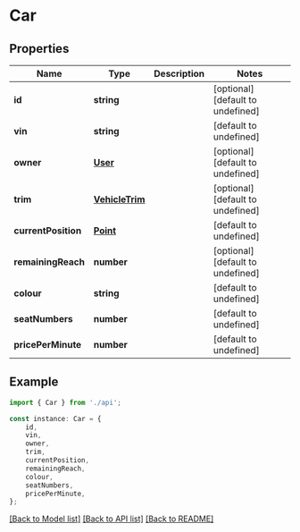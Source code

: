 # Car


## Properties

Name | Type | Description | Notes
------------ | ------------- | ------------- | -------------
**id** | **string** |  | [optional] [default to undefined]
**vin** | **string** |  | [default to undefined]
**owner** | [**User**](User.md) |  | [optional] [default to undefined]
**trim** | [**VehicleTrim**](VehicleTrim.md) |  | [optional] [default to undefined]
**currentPosition** | [**Point**](Point.md) |  | [default to undefined]
**remainingReach** | **number** |  | [optional] [default to undefined]
**colour** | **string** |  | [default to undefined]
**seatNumbers** | **number** |  | [default to undefined]
**pricePerMinute** | **number** |  | [default to undefined]

## Example

```typescript
import { Car } from './api';

const instance: Car = {
    id,
    vin,
    owner,
    trim,
    currentPosition,
    remainingReach,
    colour,
    seatNumbers,
    pricePerMinute,
};
```

[[Back to Model list]](../README.md#documentation-for-models) [[Back to API list]](../README.md#documentation-for-api-endpoints) [[Back to README]](../README.md)
